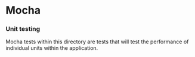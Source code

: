 # Mocha
### Unit testing

Mocha tests within this directory are tests that will test the performance of individual units within the application.